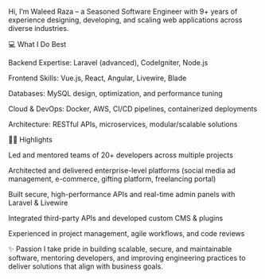 Hi, I’m Waleed Raza – a Seasoned Software Engineer with 9+ years of experience designing, developing, and scaling web applications across diverse industries.

💻 What I Do Best

Backend Expertise: Laravel (advanced), CodeIgniter, Node.js

Frontend Skills: Vue.js, React, Angular, Livewire, Blade

Databases: MySQL design, optimization, and performance tuning

Cloud & DevOps: Docker, AWS, CI/CD pipelines, containerized deployments

Architecture: RESTful APIs, microservices, modular/scalable solutions

👨‍💻 Highlights

Led and mentored teams of 20+ developers across multiple projects

Architected and delivered enterprise-level platforms (social media ad management, e-commerce, gifting platform, freelancing portal)

Built secure, high-performance APIs and real-time admin panels with Laravel & Livewire

Integrated third-party APIs and developed custom CMS & plugins

Experienced in project management, agile workflows, and code reviews

✨ Passion
I take pride in building scalable, secure, and maintainable software, mentoring developers, and improving engineering practices to deliver solutions that align with business goals.
